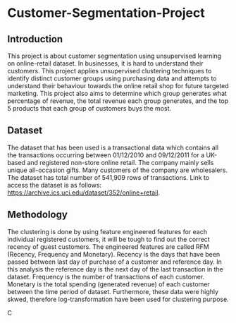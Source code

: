 # Customer-Segmentation-Project

## Introduction
This project is about customer segmentation using unsupervised learning on online-retail dataset. In businesses, it is hard to understand their customers. This project applies unsupervised clustering techniques to identify distinct customer groups using purchasing data and attempts to understand their behaviour towards the online retail shop for future targeted marketing. This project also aims to determine which group generates what percentage of revenue, the total revenue each group generates, and the top 5 products that each group of customers buys the most.

## Dataset
The dataset that has been used is a transactional data which contains all the transactions occurring between 01/12/2010 and 09/12/2011 for a UK-based and registered non-store online retail. The company mainly sells unique all-occasion gifts. Many customers of the company are wholesalers. The dataset has total number of 541,909 rows of transactions. Link to access the dataset is as follows:
https://archive.ics.uci.edu/dataset/352/online+retail.

## Methodology
The clustering is done by using feature engineered features for each individual registered customers, it will be tough to find out the correct recency of guest customers. The engineered features are called RFM (Recency, Frequency and Monetary). Recency is the days that have been passed between last day of purchase of a customer and reference day. In this analysis the reference day is the next day of the last transaction in the dataset. Frequency is the number of transactions of each customer. Monetary is the total spending (generated revenue) of each customer between the time period of dataset. Furthermore, these data were highly skwed, therefore log-transformation have been used for clustering purpose.

C
